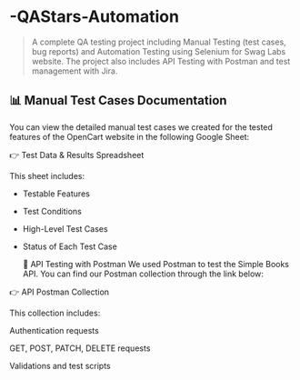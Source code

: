 # -QAStars-Automation
> A complete QA testing project including Manual Testing (test cases, bug reports) and Automation Testing using Selenium for Swag Labs website. The project also includes API Testing with Postman and test management with Jira.
## 📊 Manual Test Cases Documentation

You can view the detailed manual test cases we created for the tested features of the OpenCart website in the following Google Sheet:

👉 Test Data & Results Spreadsheet

This sheet includes:
- Testable Features
- Test Conditions
- High-Level Test Cases
- Status of Each Test Case

  🔗 API Testing with Postman
We used Postman to test the Simple Books API. You can find our Postman collection through the link below:

👉 API Postman Collection

This collection includes:

Authentication requests

GET, POST, PATCH, DELETE requests

Validations and test scripts



